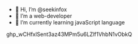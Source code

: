 - 👋 Hi, I’m @seekinfox
- 👀 I’m a web-developer
- 🌱 I’m currently learning javaScript language


<!---
seekinfox/seekinfox is a ✨ special ✨ repository because its `README.md` (this file) appears on your GitHub profile.
You can click the Preview link to take a look at your changes.
--->
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

